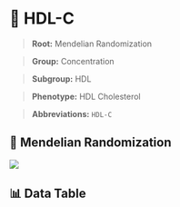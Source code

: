 # 🧪 HDL-C

> **Root:** Mendelian Randomization

> **Group:** Concentration  

> **Subgroup:** HDL

> **Phenotype:** HDL Cholesterol  

> **Abbreviations:** `HDL-C`

## 🧬 Mendelian Randomization  

<img src="/MR/Figures/Inverse/HDLhengxianC.png"/>


## 📊 Data Table


<CsvTableMRI src="/public/MR/Data/Inverse/HDLhengxianC.csv"/>
